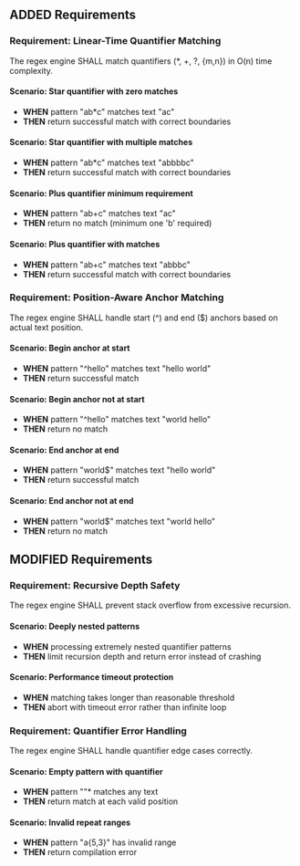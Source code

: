 ## ADDED Requirements

### Requirement: Linear-Time Quantifier Matching
The regex engine SHALL match quantifiers (*, +, ?, {m,n}) in O(n) time complexity.

#### Scenario: Star quantifier with zero matches
- **WHEN** pattern "ab*c" matches text "ac"
- **THEN** return successful match with correct boundaries

#### Scenario: Star quantifier with multiple matches  
- **WHEN** pattern "ab*c" matches text "abbbbc"
- **THEN** return successful match with correct boundaries

#### Scenario: Plus quantifier minimum requirement
- **WHEN** pattern "ab+c" matches text "ac"
- **THEN** return no match (minimum one 'b' required)

#### Scenario: Plus quantifier with matches
- **WHEN** pattern "ab+c" matches text "abbbc"
- **THEN** return successful match with correct boundaries

### Requirement: Position-Aware Anchor Matching
The regex engine SHALL handle start (^) and end ($) anchors based on actual text position.

#### Scenario: Begin anchor at start
- **WHEN** pattern "^hello" matches text "hello world"
- **THEN** return successful match

#### Scenario: Begin anchor not at start
- **WHEN** pattern "^hello" matches text "world hello"
- **THEN** return no match

#### Scenario: End anchor at end
- **WHEN** pattern "world$" matches text "hello world"
- **THEN** return successful match

#### Scenario: End anchor not at end
- **WHEN** pattern "world$" matches text "world hello"
- **THEN** return no match

## MODIFIED Requirements

### Requirement: Recursive Depth Safety
The regex engine SHALL prevent stack overflow from excessive recursion.

#### Scenario: Deeply nested patterns
- **WHEN** processing extremely nested quantifier patterns
- **THEN** limit recursion depth and return error instead of crashing

#### Scenario: Performance timeout protection
- **WHEN** matching takes longer than reasonable threshold
- **THEN** abort with timeout error rather than infinite loop

### Requirement: Quantifier Error Handling
The regex engine SHALL handle quantifier edge cases correctly.

#### Scenario: Empty pattern with quantifier
- **WHEN** pattern ""* matches any text
- **THEN** return match at each valid position

#### Scenario: Invalid repeat ranges
- **WHEN** pattern "a{5,3}" has invalid range
- **THEN** return compilation error
